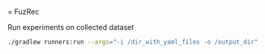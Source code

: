 = FuzRec

Run experiments on collected dataset 

```bash
./gradlew runners:run --args="-i /dir_with_yaml_files -o /output_dir"
```